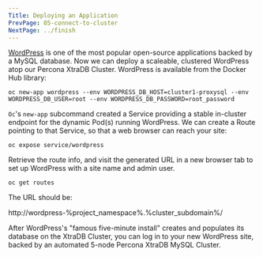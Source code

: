 ```yaml
---
Title: Deploying an Application
PrevPage: 05-connect-to-cluster
NextPage: ../finish
---
```


[WordPress][wp] is one of the most popular open-source applications backed by a MySQL database. Now we can deploy a scaleable, clustered WordPress atop our Percona XtraDB Cluster. WordPress is available from the Docker Hub library:

```execute-1
oc new-app wordpress --env WORDPRESS_DB_HOST=cluster1-proxysql --env WORDPRESS_DB_USER=root --env WORDPRESS_DB_PASSWORD=root_password
```

`Oc`'s `new-app` subcommand created a Service providing a stable in-cluster endpoint for the dynamic Pod(s) running WordPress. We can create a Route pointing to that Service, so that a web browser can reach your site:

```execute-1
oc expose service/wordpress
```

Retrieve the route info, and visit the generated URL in a new browser tab to set up WordPress with a site name and admin user.

```execute-1
oc get routes
```

The URL should be:

http://wordpress-%project_namespace%.%cluster_subdomain%/

After WordPress's "famous five-minute install" creates and populates its database on the XtraDB Cluster, you can log in to your new WordPress site, backed by an automated 5-node Percona XtraDB MySQL Cluster.

[wp]: https://wordpress.org
